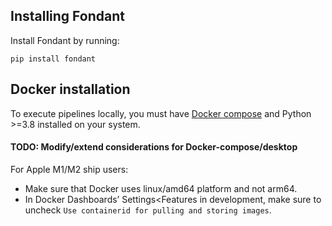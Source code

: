 ## Installing Fondant

Install Fondant by running:

```
pip install fondant
```

## Docker installation

To execute pipelines locally, you must
have [Docker compose](https://docs.docker.com/compose/install/) and Python >=3.8
installed on your system.

#### TODO: Modify/extend considerations for Docker-compose/desktop

For Apple M1/M2 ship users: <br>

- Make sure that Docker uses linux/amd64 platform and not arm64. <br>
- In Docker Dashboards’ Settings<Features in development, make sure to
  uncheck `Use containerid for pulling and storing images`.
